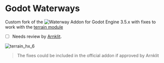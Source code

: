 # Godot Waterways
Custom fork of the ![Waterway Addon](https://github.com/Arnklit/Waterways) for Godot Engine 3.5.x with fixes to work with the [terrain module](https://github.com/ozzr/godot_terrain)

* [ ] Needs review by [Arnklit](https://github.com/Arnklit).

![terrain_hx_6](https://user-images.githubusercontent.com/36895302/217159637-9c1a4542-38b9-43b5-af83-784b44c7fb3c.png)
> The fixes could be included in the official addon if approved by Arnklit
